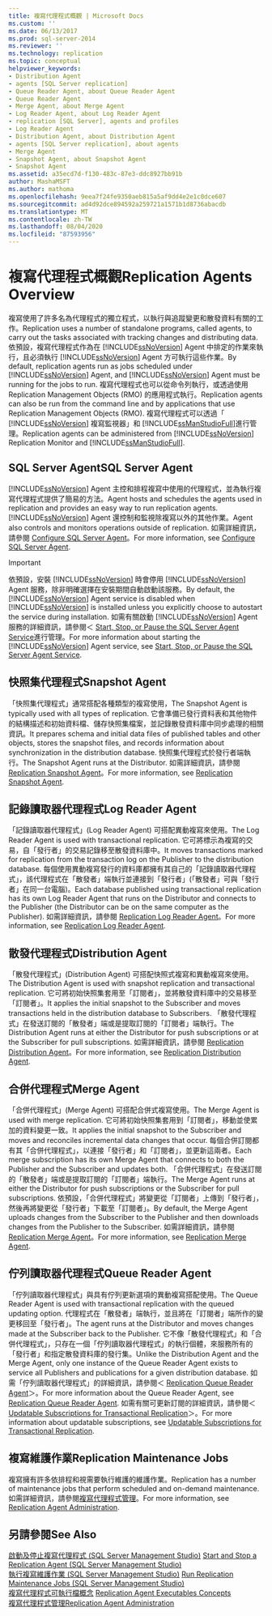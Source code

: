 ```yaml
---
title: 複寫代理程式概觀 | Microsoft Docs
ms.custom: ''
ms.date: 06/13/2017
ms.prod: sql-server-2014
ms.reviewer: ''
ms.technology: replication
ms.topic: conceptual
helpviewer_keywords:
- Distribution Agent
- agents [SQL Server replication]
- Queue Reader Agent, about Queue Reader Agent
- Queue Reader Agent
- Merge Agent, about Merge Agent
- Log Reader Agent, about Log Reader Agent
- replication [SQL Server], agents and profiles
- Log Reader Agent
- Distribution Agent, about Distribution Agent
- agents [SQL Server replication], about agents
- Merge Agent
- Snapshot Agent, about Snapshot Agent
- Snapshot Agent
ms.assetid: a35ecd7d-f130-483c-87e3-ddc8927bb91b
author: MashaMSFT
ms.author: mathoma
ms.openlocfilehash: 9eea7f24fe9350aeb815a5af9dd4e2e1c0dce607
ms.sourcegitcommit: ad4d92dce894592a259721a1571b1d8736abacdb
ms.translationtype: MT
ms.contentlocale: zh-TW
ms.lasthandoff: 08/04/2020
ms.locfileid: "87593956"
---
```

# <a name="replication-agents-overview"></a><span data-ttu-id="8f04c-102">複寫代理程式概觀</span><span class="sxs-lookup"><span data-stu-id="8f04c-102">Replication Agents Overview</span></span>
  <span data-ttu-id="8f04c-103">複寫使用了許多名為代理程式的獨立程式，以執行與追蹤變更和散發資料有關的工作。</span><span class="sxs-lookup"><span data-stu-id="8f04c-103">Replication uses a number of standalone programs, called agents, to carry out the tasks associated with tracking changes and distributing data.</span></span> <span data-ttu-id="8f04c-104">依預設，複寫代理程式作為在 [!INCLUDE[ssNoVersion](../../../includes/ssnoversion-md.md)] Agent 中排定的作業來執行，且必須執行 [!INCLUDE[ssNoVersion](../../../includes/ssnoversion-md.md)] Agent 方可執行這些作業。</span><span class="sxs-lookup"><span data-stu-id="8f04c-104">By default, replication agents run as jobs scheduled under [!INCLUDE[ssNoVersion](../../../includes/ssnoversion-md.md)] Agent, and [!INCLUDE[ssNoVersion](../../../includes/ssnoversion-md.md)] Agent must be running for the jobs to run.</span></span> <span data-ttu-id="8f04c-105">複寫代理程式也可以從命令列執行，或透過使用 Replication Management Objects (RMO) 的應用程式執行。</span><span class="sxs-lookup"><span data-stu-id="8f04c-105">Replication agents can also be run from the command line and by applications that use Replication Management Objects (RMO).</span></span> <span data-ttu-id="8f04c-106">複寫代理程式可以透過「 [!INCLUDE[ssNoVersion](../../../includes/ssnoversion-md.md)] 複寫監視器」和 [!INCLUDE[ssManStudioFull](../../../includes/ssmanstudiofull-md.md)]進行管理。</span><span class="sxs-lookup"><span data-stu-id="8f04c-106">Replication agents can be administered from [!INCLUDE[ssNoVersion](../../../includes/ssnoversion-md.md)] Replication Monitor and [!INCLUDE[ssManStudioFull](../../../includes/ssmanstudiofull-md.md)].</span></span>  
  
## <a name="sql-server-agent"></a><span data-ttu-id="8f04c-107">SQL Server Agent</span><span class="sxs-lookup"><span data-stu-id="8f04c-107">SQL Server Agent</span></span>  
 [!INCLUDE[ssNoVersion](../../../includes/ssnoversion-md.md)] <span data-ttu-id="8f04c-108">Agent 主控和排程複寫中使用的代理程式，並為執行複寫代理程式提供了簡易的方法。</span><span class="sxs-lookup"><span data-stu-id="8f04c-108">Agent hosts and schedules the agents used in replication and provides an easy way to run replication agents.</span></span> [!INCLUDE[ssNoVersion](../../../includes/ssnoversion-md.md)] <span data-ttu-id="8f04c-109">Agent 還控制和監視除複寫以外的其他作業。</span><span class="sxs-lookup"><span data-stu-id="8f04c-109">Agent also controls and monitors operations outside of replication.</span></span> <span data-ttu-id="8f04c-110">如需詳細資訊，請參閱 [Configure SQL Server Agent](../../../ssms/agent/sql-server-agent.md)。</span><span class="sxs-lookup"><span data-stu-id="8f04c-110">For more information, see [Configure SQL Server Agent](../../../ssms/agent/sql-server-agent.md).</span></span>  
  
> [!IMPORTANT]  
>  <span data-ttu-id="8f04c-111">依預設，安裝 [!INCLUDE[ssNoVersion](../../../includes/ssnoversion-md.md)] 時會停用 [!INCLUDE[ssNoVersion](../../../includes/ssnoversion-md.md)] Agent 服務，除非明確選擇在安裝期間自動啟動該服務。</span><span class="sxs-lookup"><span data-stu-id="8f04c-111">By default, the [!INCLUDE[ssNoVersion](../../../includes/ssnoversion-md.md)] Agent service is disabled when [!INCLUDE[ssNoVersion](../../../includes/ssnoversion-md.md)] is installed unless you explicitly choose to autostart the service during installation.</span></span> <span data-ttu-id="8f04c-112">如需有關啟動 [!INCLUDE[ssNoVersion](../../../includes/ssnoversion-md.md)] Agent 服務的詳細資訊，請參閱＜ [Start, Stop, or Pause the SQL Server Agent Service](../../../ssms/agent/start-stop-or-pause-the-sql-server-agent-service.md)進行管理。</span><span class="sxs-lookup"><span data-stu-id="8f04c-112">For more information about starting the [!INCLUDE[ssNoVersion](../../../includes/ssnoversion-md.md)] Agent service, see [Start, Stop, or Pause the SQL Server Agent Service](../../../ssms/agent/start-stop-or-pause-the-sql-server-agent-service.md).</span></span>  
  
## <a name="snapshot-agent"></a><span data-ttu-id="8f04c-113">快照集代理程式</span><span class="sxs-lookup"><span data-stu-id="8f04c-113">Snapshot Agent</span></span>  
 <span data-ttu-id="8f04c-114">「快照集代理程式」通常搭配各種類型的複寫使用，</span><span class="sxs-lookup"><span data-stu-id="8f04c-114">The Snapshot Agent is typically used with all types of replication.</span></span> <span data-ttu-id="8f04c-115">它會準備已發行資料表和其他物件的結構描述和初始資料檔、儲存快照集檔案，並記錄散發資料庫中同步處理的相關資訊。</span><span class="sxs-lookup"><span data-stu-id="8f04c-115">It prepares schema and initial data files of published tables and other objects, stores the snapshot files, and records information about synchronization in the distribution database.</span></span> <span data-ttu-id="8f04c-116">快照集代理程式於發行者端執行。</span><span class="sxs-lookup"><span data-stu-id="8f04c-116">The Snapshot Agent runs at the Distributor.</span></span> <span data-ttu-id="8f04c-117">如需詳細資訊，請參閱 [Replication Snapshot Agent](replication-snapshot-agent.md)。</span><span class="sxs-lookup"><span data-stu-id="8f04c-117">For more information, see [Replication Snapshot Agent](replication-snapshot-agent.md).</span></span>  
  
## <a name="log-reader-agent"></a><span data-ttu-id="8f04c-118">記錄讀取器代理程式</span><span class="sxs-lookup"><span data-stu-id="8f04c-118">Log Reader Agent</span></span>  
 <span data-ttu-id="8f04c-119">「記錄讀取器代理程式」(Log Reader Agent) 可搭配異動複寫來使用。</span><span class="sxs-lookup"><span data-stu-id="8f04c-119">The Log Reader Agent is used with transactional replication.</span></span> <span data-ttu-id="8f04c-120">它可將標示為複寫的交易，自「發行者」的交易記錄移至散發資料庫中。</span><span class="sxs-lookup"><span data-stu-id="8f04c-120">It moves transactions marked for replication from the transaction log on the Publisher to the distribution database.</span></span> <span data-ttu-id="8f04c-121">每個使用異動複寫發行的資料庫都擁有其自己的「記錄讀取器代理程式」，該代理程式在「散發者」端執行並連接到「發行者」(「散發者」可與「發行者」在同一台電腦)。</span><span class="sxs-lookup"><span data-stu-id="8f04c-121">Each database published using transactional replication has its own Log Reader Agent that runs on the Distributor and connects to the Publisher (the Distributor can be on the same computer as the Publisher).</span></span> <span data-ttu-id="8f04c-122">如需詳細資訊，請參閱 [Replication Log Reader Agent](replication-log-reader-agent.md)。</span><span class="sxs-lookup"><span data-stu-id="8f04c-122">For more information, see [Replication Log Reader Agent](replication-log-reader-agent.md).</span></span>  
  
## <a name="distribution-agent"></a><span data-ttu-id="8f04c-123">散發代理程式</span><span class="sxs-lookup"><span data-stu-id="8f04c-123">Distribution Agent</span></span>  
 <span data-ttu-id="8f04c-124">「散發代理程式」(Distribution Agent) 可搭配快照式複寫和異動複寫來使用。</span><span class="sxs-lookup"><span data-stu-id="8f04c-124">The Distribution Agent is used with snapshot replication and transactional replication.</span></span> <span data-ttu-id="8f04c-125">它可將初始快照集套用至「訂閱者」，並將散發資料庫中的交易移至「訂閱者」。</span><span class="sxs-lookup"><span data-stu-id="8f04c-125">It applies the initial snapshot to the Subscriber and moves transactions held in the distribution database to Subscribers.</span></span> <span data-ttu-id="8f04c-126">「散發代理程式」在發送訂閱的「散發者」端或是提取訂閱的「訂閱者」端執行。</span><span class="sxs-lookup"><span data-stu-id="8f04c-126">The Distribution Agent runs at either the Distributor for push subscriptions or at the Subscriber for pull subscriptions.</span></span> <span data-ttu-id="8f04c-127">如需詳細資訊，請參閱 [Replication Distribution Agent](replication-distribution-agent.md)。</span><span class="sxs-lookup"><span data-stu-id="8f04c-127">For more information, see [Replication Distribution Agent](replication-distribution-agent.md).</span></span>  
  
## <a name="merge-agent"></a><span data-ttu-id="8f04c-128">合併代理程式</span><span class="sxs-lookup"><span data-stu-id="8f04c-128">Merge Agent</span></span>  
 <span data-ttu-id="8f04c-129">「合併代理程式」(Merge Agent) 可搭配合併式複寫使用。</span><span class="sxs-lookup"><span data-stu-id="8f04c-129">The Merge Agent is used with merge replication.</span></span> <span data-ttu-id="8f04c-130">它可將初始快照集套用到「訂閱者」，移動並使累加的資料變更一致。</span><span class="sxs-lookup"><span data-stu-id="8f04c-130">It applies the initial snapshot to the Subscriber and moves and reconciles incremental data changes that occur.</span></span> <span data-ttu-id="8f04c-131">每個合併訂閱都有其「合併代理程式」，以連接「發行者」和「訂閱者」，並更新這兩者。</span><span class="sxs-lookup"><span data-stu-id="8f04c-131">Each merge subscription has its own Merge Agent that connects to both the Publisher and the Subscriber and updates both.</span></span> <span data-ttu-id="8f04c-132">「合併代理程式」在發送訂閱的「散發者」端或是提取訂閱的「訂閱者」端執行。</span><span class="sxs-lookup"><span data-stu-id="8f04c-132">The Merge Agent runs at either the Distributor for push subscriptions or the Subscriber for pull subscriptions.</span></span> <span data-ttu-id="8f04c-133">依預設，「合併代理程式」將變更從「訂閱者」上傳到「發行者」，然後再將變更從「發行者」下載至「訂閱者」。</span><span class="sxs-lookup"><span data-stu-id="8f04c-133">By default, the Merge Agent uploads changes from the Subscriber to the Publisher and then downloads changes from the Publisher to the Subscriber.</span></span> <span data-ttu-id="8f04c-134">如需詳細資訊，請參閱 [Replication Merge Agent](replication-merge-agent.md)。</span><span class="sxs-lookup"><span data-stu-id="8f04c-134">For more information, see [Replication Merge Agent](replication-merge-agent.md).</span></span>  
  
## <a name="queue-reader-agent"></a><span data-ttu-id="8f04c-135">佇列讀取器代理程式</span><span class="sxs-lookup"><span data-stu-id="8f04c-135">Queue Reader Agent</span></span>  
 <span data-ttu-id="8f04c-136">「佇列讀取器代理程式」與具有佇列更新選項的異動複寫搭配使用。</span><span class="sxs-lookup"><span data-stu-id="8f04c-136">The Queue Reader Agent is used with transactional replication with the queued updating option.</span></span> <span data-ttu-id="8f04c-137">代理程式在「散發者」端執行，並且將在「訂閱者」端所作的變更移回至「發行者」。</span><span class="sxs-lookup"><span data-stu-id="8f04c-137">The agent runs at the Distributor and moves changes made at the Subscriber back to the Publisher.</span></span> <span data-ttu-id="8f04c-138">它不像「散發代理程式」和「合併代理程式」，只存在一個「佇列讀取器代理程式」的執行個體，來服務所有的「發行者」和指定散發資料庫的發行集。</span><span class="sxs-lookup"><span data-stu-id="8f04c-138">Unlike the Distribution Agent and the Merge Agent, only one instance of the Queue Reader Agent exists to service all Publishers and publications for a given distribution database.</span></span> <span data-ttu-id="8f04c-139">如需「佇列讀取器代理程式」的詳細資訊，請參閱＜ [Replication Queue Reader Agent](replication-queue-reader-agent.md)＞。</span><span class="sxs-lookup"><span data-stu-id="8f04c-139">For more information about the Queue Reader Agent, see [Replication Queue Reader Agent](replication-queue-reader-agent.md).</span></span> <span data-ttu-id="8f04c-140">如需有關可更新訂閱的詳細資訊，請參閱＜ [Updatable Subscriptions for Transactional Replication](../transactional/updatable-subscriptions-for-transactional-replication.md)＞。</span><span class="sxs-lookup"><span data-stu-id="8f04c-140">For more information about updatable subscriptions, see [Updatable Subscriptions for Transactional Replication](../transactional/updatable-subscriptions-for-transactional-replication.md).</span></span>  
  
## <a name="replication-maintenance-jobs"></a><span data-ttu-id="8f04c-141">複寫維護作業</span><span class="sxs-lookup"><span data-stu-id="8f04c-141">Replication Maintenance Jobs</span></span>  
 <span data-ttu-id="8f04c-142">複寫擁有許多依排程和視需要執行維護的維護作業。</span><span class="sxs-lookup"><span data-stu-id="8f04c-142">Replication has a number of maintenance jobs that perform scheduled and on-demand maintenance.</span></span> <span data-ttu-id="8f04c-143">如需詳細資訊，請參閱[複寫代理程式管理](replication-agent-administration.md)。</span><span class="sxs-lookup"><span data-stu-id="8f04c-143">For more information, see [Replication Agent Administration](replication-agent-administration.md).</span></span>  
  
## <a name="see-also"></a><span data-ttu-id="8f04c-144">另請參閱</span><span class="sxs-lookup"><span data-stu-id="8f04c-144">See Also</span></span>  
 <span data-ttu-id="8f04c-145">[啟動及停止複寫代理程式 &#40;SQL Server Management Studio&#41;](start-and-stop-a-replication-agent-sql-server-management-studio.md) </span><span class="sxs-lookup"><span data-stu-id="8f04c-145">[Start and Stop a Replication Agent &#40;SQL Server Management Studio&#41;](start-and-stop-a-replication-agent-sql-server-management-studio.md) </span></span>  
 <span data-ttu-id="8f04c-146">[執行複寫維護作業 &#40;SQL Server Management Studio&#41;](../administration/run-replication-maintenance-jobs-sql-server-management-studio.md) </span><span class="sxs-lookup"><span data-stu-id="8f04c-146">[Run Replication Maintenance Jobs &#40;SQL Server Management Studio&#41;](../administration/run-replication-maintenance-jobs-sql-server-management-studio.md) </span></span>  
 <span data-ttu-id="8f04c-147">[複寫代理程式可執行檔概念](../concepts/replication-agent-executables-concepts.md) </span><span class="sxs-lookup"><span data-stu-id="8f04c-147">[Replication Agent Executables Concepts](../concepts/replication-agent-executables-concepts.md) </span></span>  
 [<span data-ttu-id="8f04c-148">複寫代理程式管理</span><span class="sxs-lookup"><span data-stu-id="8f04c-148">Replication Agent Administration</span></span>](replication-agent-administration.md)  
  
  
